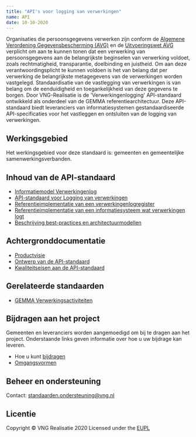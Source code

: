 ```yaml
---
title: "API's voor logging van verwerkingen"
name: API
date: 10-10-2020
---
```


Organisaties die persoonsgegevens verwerken zijn conform de [Algemene Verordening Gegevensbescherming (AVG)](https://autoriteitpersoonsgegevens.nl/nl/over-privacy/wetten/algemene-verordening-gegevensbescherming-avg) en de [Uitvoeringswet AVG](https://wetten.overheid.nl/BWBR0040940/2019-02-19) verplicht om aan te kunnen tonen dat een verwerking van persoonsgegevens aan de belangrijkste beginselen van verwerking voldoet, zoals rechtmatigheid, transparantie, doelbinding en juistheid. Om aan deze verantwoordingsplicht te kunnen voldoen is het van belang dat per verwerking de belangrijkste metagegevens van de verwerkingen worden vastgelegd. Standaardisatie van de vastlegging van verwerkingen is van belang om de eenduidigheid en toegankelijkheid van deze gegevens te borgen. Door VNG-Realisatie is de 'Verwerkingenlogging' API-standaard ontwikkeld als onderdeel van de GEMMA referentiearchitectuur. Deze API-standaard biedt leveranciers van informatiesystemen gestandaardiseerde API-specificaties voor het vastleggen en ontsluiten van de logging van verwerkingen.

## Werkingsgebied 
Het werkingsgebied voor deze standaard is: gemeenten en gemeentelijke samenwerkingsverbanden.

## Inhoud van de API-standaard
- [Informatiemodel Verwerkingenlog](./_content/archief/work_in_progress.md)
- [API-standaard voor Logging van verwerkingen](./_content/archief/work_in_progress.md)
- [Referentieimplementatie van een verwerkingenlogregister](./_content/archief/work_in_progress.md)
- [Referentieimplementatie van een informatiesysteem wat verwerkingen logt](./_content/archief/work_in_progress.md)
- [Beschrijving best-practices en architectuurmodellen](./_content/archief/work_in_progress.md)

## Achtergronddocumentatie
- [Productvisie](./_content/productvisie/index.md)
- [Ontwerp van de API-standaard](./_content/achtergronddocumentatie/ontwerp.md)
- [Kwaliteitseisen aan de API-standaard](./_content/achtergronddocumentatie/definition_of_done.md)

## Gerelateerde standaarden
* [GEMMA Verwerkingsactiviteiten](https://github.com/VNG-Realisatie/gemma-verwerkingsactiviteiten)

## Bijdragen aan het project
Gemeenten en leveranciers worden aangemoedigd om bij te dragen aan het project. Onderstaande links geven informatie over hoe u uw bijdrage kan leveren.
* Hoe u kunt [bijdragen](https://github.com/VNG-Realisatie/Tutorial/blob/master/CONTRIBUTING.md)
* [Omgangsvormen](https://github.com/VNG-Realisatie/Tutorial/blob/master/CODE_OF_CONDUCT.md)

## Beheer en ondersteuning
Contact: standaarden.ondersteuning@vng.nl

## Licentie
Copyright &copy; VNG Realisatie 2020
Licensed under the [EUPL](https://github.com/VNG-Realisatie/gemma-verwerkingenlogging/blob/master/LICENCE.md)
